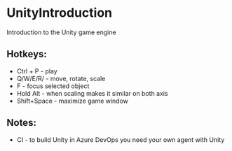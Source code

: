 # UnityIntroduction
Introduction to the Unity game engine

## Hotkeys:
- Ctrl + P 	- play
- Q/W/E/R/	- move, rotate, scale
- F 		- focus selected object
- Hold Alt 	- when scaling makes it similar on both axis   
- Shift+Space	- maximize game window

## Notes:
- CI - to build Unity in Azure DevOps you need your own agent with Unity
